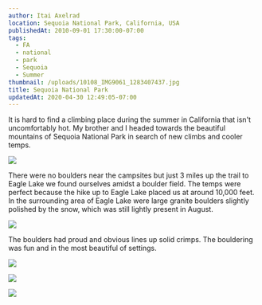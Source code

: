 ```yaml
---
author: Itai Axelrad
location: Sequoia National Park, California, USA
publishedAt: 2010-09-01 17:30:00-07:00
tags:
  - FA
  - national
  - park
  - Sequoia
  - Summer
thumbnail: /uploads/10108_IMG9061_1283407437.jpg
title: Sequoia National Park
updatedAt: 2020-04-30 12:49:05-07:00
---
```


It is hard to find a climbing place during the summer in California that isn't uncomfortably hot. My brother and I headed towards the beautiful mountains of Sequoia National Park in search of new climbs and cooler temps.

![](/uploads/10108_IMG9061_1283407437.jpg)

There were no boulders near the campsites but just 3 miles up the trail to Eagle Lake we found ourselves amidst a boulder field. The temps were perfect because the hike up to Eagle Lake placed us at around 10,000 feet. In the surrounding area of Eagle Lake were large granite boulders slightly polished by the snow, which was still lightly present in August.

![](/uploads/10108_IMG9066_1283407437.jpg)

The boulders had proud and obvious lines up solid crimps. The bouldering was fun and in the most beautiful of settings.

![](/uploads/10108_IMG9072_1283407437.jpg)

![](/uploads/10108_IMG9081_1283407437.jpg)

![](/uploads/10108_IMG9091_1283407437.jpg)
